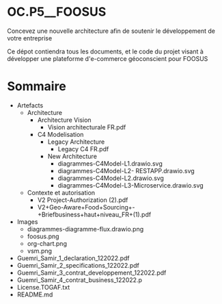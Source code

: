 # OC.P5__FOOSUS
Concevez une nouvelle architecture afin de soutenir le développement de votre entreprise

Ce dépot contiendra tous les documents, et le code du projet visant à développer une plateforme d'e-commerce géoconscient pour FOOSUS

# Sommaire
* Artefacts
  - Architecture
    - Architecture Vision
      - Vision architecturale FR.pdf
    - C4 Modelisation
      - Legacy Architecture
        - Legacy C4 FR.pdf
      - New Architecture
        - diagrammes-C4Model-L1.drawio.svg
        - diagrammes-C4Model-L2- RESTAPP.drawio.svg
        - diagrammes-C4Model-L2.drawio.svg
        - diagrammes-C4Model-L3-Microservice.drawio.svg
  - Contexte et autorisation
    - V2 Project-Authorization (2).pdf
    - V2+Geo-Aware+Food+Sourcing+-+Briefbusiness+haut+niveau_FR+(1).pdf
* Images
  - diagrammes-diagramme-flux.drawio.png
  - foosus.png
  - org-chart.png
  - vsm.png
* Guemri_Samir_1_declaration_122022.pdf
* Guemri_Samir_2_specifications_122022.pdf
* Guemri_Samir_3_contrat_developpement_122022.pdf
* Guemri_Samir_4_contrat_business_122022.p
* License.TOGAF.txt
* README.md
